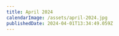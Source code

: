 ```yaml
---
title: April 2024
calendarImage: /assets/april-2024.jpg
publishedDate: 2024-04-01T13:34:49.059Z
---
```

